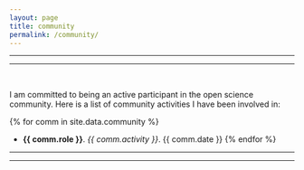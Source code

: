 ```yaml
---
layout: page
title: community
permalink: /community/
---
```


***
***
<br>

I am committed to being an active participant in the open science community. Here is a list of community activities I have been involved in:

{% for comm in site.data.community %}
- **{{ comm.role }}**. *{{ comm.activity }}*. {{ comm.date }}
{% endfor %}

***
***
